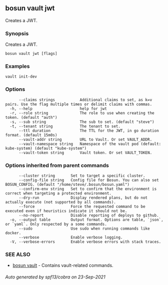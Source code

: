 ## bosun vault jwt

Creates a JWT.

### Synopsis

Creates a JWT.

```
bosun vault jwt [flags]
```

### Examples

```
vault init-dev
```

### Options

```
      --claims strings           Additional claims to set, as k=v pairs. Use the flag multiple times or delimit claims with commas.
  -h, --help                     help for jwt
  -r, --role string              The role to use when creating the token. (default "auth")
  -s, --sub string               The sub to set. (default "steve")
  -t, --tenant string            The tenant to set.
      --ttl duration             The TTL for the JWT, in go duration format. (default 15m0s)
      --vault-addr string        URL to Vault. Or set VAULT_ADDR.
      --vault-namespace string   Namespace of the vault pod (default: kube-system) (default "kube-system")
      --vault-token string       Vault token. Or set VAULT_TOKEN.
```

### Options inherited from parent commands

```
      --cluster string       Set to target a specific cluster.
      --config-file string   Config file for Bosun. You can also set BOSUN_CONFIG. (default "/home/steve/.bosun/bosun.yaml")
      --confirm-env string   Set to confirm that the environment is correct when targeting a protected environment.
      --dry-run              Display rendered plans, but do not actually execute (not supported by all commands).
      --force                Force the requested command to be executed even if heuristics indicate it should not be.
      --no-report            Disable reporting of deploys to github.
  -o, --output table         Output format. Options are table, `json`, or `yaml`. Only respected by a some commands.
      --sudo                 Use sudo when running commands like docker.
      --verbose              Enable verbose logging.
  -V, --verbose-errors       Enable verbose errors with stack traces.
```

### SEE ALSO

* [bosun vault](bosun_vault.md)	 - Contains vault-related commands.

###### Auto generated by spf13/cobra on 23-Sep-2021
